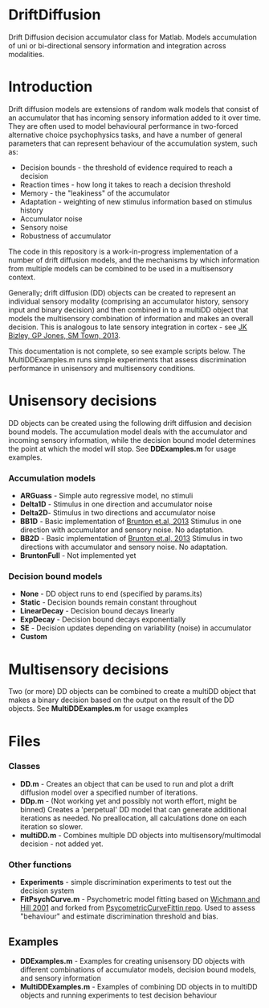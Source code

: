 # DriftDiffusion

Drift Diffusion decision accumulator class for Matlab.
Models accumulation of uni or bi-directional sensory information and integration across modalities.

# Introduction

Drift diffusion models are extensions of random walk models that consist of an accumulator that has incoming sensory information added to it over time. They are often used to model behavioural performance in two-forced alternative choice psychophysics tasks, and have a number of general parameters that can represent behaviour of the accumulation system, such as:
 - Decision bounds - the threshold of evidence required to reach a decision
 - Reaction times - how long it takes to reach a decision threshold
 - Memory - the "leakiness" of the accumulator
 - Adaptation - weighting of new stimulus information based on stimulus history
 - Accumulator noise
 - Sensory noise
 - Robustness of accumulator

The code in this repository is a work-in-progress implementation of a number of drift diffusion models, and the mechanisms by which information from multiple models can be combined to be used in a multisensory context.

Generally; drift diffusion (DD) objects can be created to represent an individual sensory modality (comprising an accumulator history, sensory input and binary decision) and then combined in to a multiDD object that models the multisensory combination of information and makes an overall decision. This is analogous to late sensory integration in cortex - see [JK Bizley, GP Jones, SM Town, 2013](https://scholar.google.co.uk/citations?view_op=view_citation&hl=en&user=cU1sBXcAAAAJ&citation_for_view=cU1sBXcAAAAJ:3s1wT3WcHBgC). 

This documentation is not complete, so see example scripts below. The MultiDDExamples.m runs simple experiments that assess discrimination performance in unisensory and multisensory conditions.

# Unisensory decisions

DD objects can be created using the following drift diffusion and decision bound models. The accumulation model deals with the accumulator and incoming sensory information, while the decision bound model determines the point at which the model will stop. See **DDExamples.m** for usage examples.


### Accumulation models
- **ARGuass** - Simple auto regressive model, no stimuli
- **Delta1D** - Stimulus in one direction and accumulator noise
- **Delta2D**- Stimulus in two directions and accumulator noise
- **BB1D** - Basic implementation of [Brunton et.al, 2013](http://science.sciencemag.org/content/340/6128/95) Stimulus in one direction with accumulator and sensory noise. No adaptation.
- **BB2D** - Basic implementation of [Brunton et.al, 2013](http://science.sciencemag.org/content/340/6128/95) Stimulus in two directions with accumulator and sensory noise. No adaptation.
- **BruntonFull** - Not implemented yet


### Decision bound models 
- **None** - DD object runs to end (specified by params.its)
- **Static** - Decision bounds remain constant throughout 
- **LinearDecay** - Decision bound decays linearly
- **ExpDecay** - Decision bound decays exponentially 
- **SE** - Decision updates depending on variability (noise) in accumulator
- **Custom**

 

# Multisensory decisions

Two (or more) DD objects can be combined to create a multiDD object that makes a binary decision based on the output on the result of the DD objects. See **MultiDDExamples.m** for usage examples

# Files

### Classes

- **DD.m** - Creates an object that can be used to run and plot a drift diffusion model over a specified number of iterations. 
- **DDp.m** - (Not working yet and possibly not worth effort, might be binned)
Creates a 'perpetual' DD model that can generate additional iterations as needed. No preallocation, all calculations done on each iteration so slower.
- **multiDD.m** - Combines multiple DD objects into multisensory/multimodal decision - not added yet.
### Other functions
 - **Experiments** - simple discrimination experiments to test out the decision system 
 - **FitPsychCurve.m** - Psychometric model fitting based on [Wichmann and Hill 2001](http://wexler.free.fr/library/files/wichmann%20(2001)%20the%20psychometric%20function.%20i.%20fitting,%20sampling,%20and%20goodness%20of%20fit.pdf) and forked from [PsycometricCurveFittin repo](https://github.com/garethjns/PsychometricCurveFitting). Used to assess "behaviour" and estimate discrimination threshold and bias.

## Examples
- **DDExamples.m** - Examples for creating unisensory DD objects with different combinations of accumulator models, decision bound models, and sensory information
- **MultiDDExamples.m** - Examples of combining DD objects in to multiDD objects and running experiments to test decision behaviour



